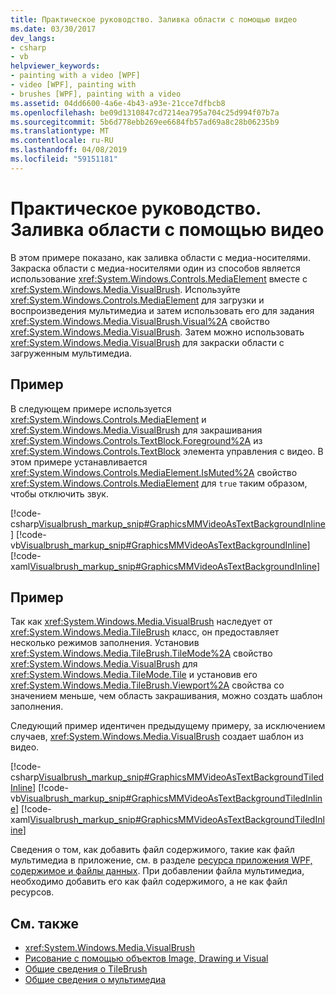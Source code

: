 ```yaml
---
title: Практическое руководство. Заливка области с помощью видео
ms.date: 03/30/2017
dev_langs:
- csharp
- vb
helpviewer_keywords:
- painting with a video [WPF]
- video [WPF], painting with
- brushes [WPF], painting with a video
ms.assetid: 04dd6600-4a6e-4b43-a93e-21cce7dfbcb8
ms.openlocfilehash: be09d1310847cd7214ea795a704c25d994f07b7a
ms.sourcegitcommit: 5b6d778ebb269ee6684fb57ad69a8c28b06235b9
ms.translationtype: MT
ms.contentlocale: ru-RU
ms.lasthandoff: 04/08/2019
ms.locfileid: "59151181"
---
```

# <a name="how-to-paint-an-area-with-a-video"></a>Практическое руководство. Заливка области с помощью видео
В этом примере показано, как заливка области с медиа-носителями. Закраска области с медиа-носителями один из способов является использование <xref:System.Windows.Controls.MediaElement> вместе с <xref:System.Windows.Media.VisualBrush>. Используйте <xref:System.Windows.Controls.MediaElement> для загрузки и воспроизведения мультимедиа и затем использовать его для задания <xref:System.Windows.Media.VisualBrush.Visual%2A> свойство <xref:System.Windows.Media.VisualBrush>. Затем можно использовать <xref:System.Windows.Media.VisualBrush> для закраски области с загруженным мультимедиа.  
  
## <a name="example"></a>Пример  
 В следующем примере используется <xref:System.Windows.Controls.MediaElement> и <xref:System.Windows.Media.VisualBrush> для закрашивания <xref:System.Windows.Controls.TextBlock.Foreground%2A> из <xref:System.Windows.Controls.TextBlock> элемента управления с видео. В этом примере устанавливается <xref:System.Windows.Controls.MediaElement.IsMuted%2A> свойство <xref:System.Windows.Controls.MediaElement> для `true` таким образом, чтобы отключить звук.  
  
 [!code-csharp[Visualbrush_markup_snip#GraphicsMMVideoAsTextBackgroundInline](~/samples/snippets/csharp/VS_Snippets_Wpf/visualbrush_markup_snip/CSharp/PaintWithVideoExample.cs#graphicsmmvideoastextbackgroundinline)]
 [!code-vb[Visualbrush_markup_snip#GraphicsMMVideoAsTextBackgroundInline](~/samples/snippets/visualbasic/VS_Snippets_Wpf/visualbrush_markup_snip/visualbasic/paintwithvideoexample.vb#graphicsmmvideoastextbackgroundinline)]
 [!code-xaml[Visualbrush_markup_snip#GraphicsMMVideoAsTextBackgroundInline](~/samples/snippets/xaml/VS_Snippets_Wpf/visualbrush_markup_snip/XAML/PaintWithVideoExample.xaml#graphicsmmvideoastextbackgroundinline)]  
  
## <a name="example"></a>Пример  
 Так как <xref:System.Windows.Media.VisualBrush> наследует от <xref:System.Windows.Media.TileBrush> класс, он предоставляет несколько режимов заполнения. Установив <xref:System.Windows.Media.TileBrush.TileMode%2A> свойство <xref:System.Windows.Media.VisualBrush> для <xref:System.Windows.Media.TileMode.Tile> и установив его <xref:System.Windows.Media.TileBrush.Viewport%2A> свойства со значением меньше, чем область закрашивания, можно создать шаблон заполнения.  
  
 Следующий пример идентичен предыдущему примеру, за исключением случаев, <xref:System.Windows.Media.VisualBrush> создает шаблон из видео.  
  
 [!code-csharp[Visualbrush_markup_snip#GraphicsMMVideoAsTextBackgroundTiledInline](~/samples/snippets/csharp/VS_Snippets_Wpf/visualbrush_markup_snip/CSharp/PaintWithVideoExample.cs#graphicsmmvideoastextbackgroundtiledinline)]
 [!code-vb[Visualbrush_markup_snip#GraphicsMMVideoAsTextBackgroundTiledInline](~/samples/snippets/visualbasic/VS_Snippets_Wpf/visualbrush_markup_snip/visualbasic/paintwithvideoexample.vb#graphicsmmvideoastextbackgroundtiledinline)]
 [!code-xaml[Visualbrush_markup_snip#GraphicsMMVideoAsTextBackgroundTiledInline](~/samples/snippets/xaml/VS_Snippets_Wpf/visualbrush_markup_snip/XAML/PaintWithVideoExample.xaml#graphicsmmvideoastextbackgroundtiledinline)]  
  
 Сведения о том, как добавить файл содержимого, такие как файл мультимедиа в приложение, см. в разделе [ресурса приложения WPF, содержимое и файлы данных](../app-development/wpf-application-resource-content-and-data-files.md). При добавлении файла мультимедиа, необходимо добавить его как файл содержимого, а не как файл ресурсов.  
  
## <a name="see-also"></a>См. также

- <xref:System.Windows.Media.VisualBrush>
- [Рисование с помощью объектов Image, Drawing и Visual](painting-with-images-drawings-and-visuals.md)
- [Общие сведения о TileBrush](tilebrush-overview.md)
- [Общие сведения о мультимедиа](multimedia-overview.md)
